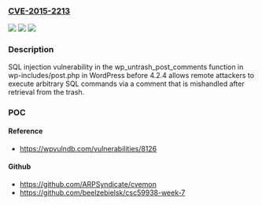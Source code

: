 ### [CVE-2015-2213](https://cve.mitre.org/cgi-bin/cvename.cgi?name=CVE-2015-2213)
![](https://img.shields.io/static/v1?label=Product&message=n%2Fa&color=blue)
![](https://img.shields.io/static/v1?label=Version&message=n%2Fa&color=blue)
![](https://img.shields.io/static/v1?label=Vulnerability&message=n%2Fa&color=brighgreen)

### Description

SQL injection vulnerability in the wp_untrash_post_comments function in wp-includes/post.php in WordPress before 4.2.4 allows remote attackers to execute arbitrary SQL commands via a comment that is mishandled after retrieval from the trash.

### POC

#### Reference
- https://wpvulndb.com/vulnerabilities/8126

#### Github
- https://github.com/ARPSyndicate/cvemon
- https://github.com/beelzebielsk/csc59938-week-7

